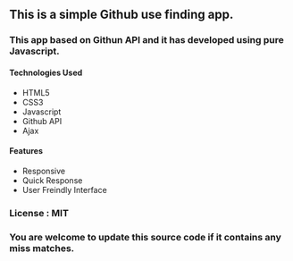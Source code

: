 ## This is a simple Github use finding app.

### This app based on Githun API and it has developed using pure Javascript.

#### Technologies Used
* HTML5
* CSS3
* Javascript
* Github API
* Ajax

#### Features
* Responsive
* Quick Response
* User Freindly Interface

### License : MIT

### You are welcome to update this source code if it contains any miss matches.
